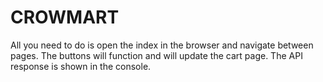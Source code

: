 # CROWMART

All you need to do is open the index in the browser and navigate between pages. The buttons will function and will update the cart page. The API response is shown in the console.
